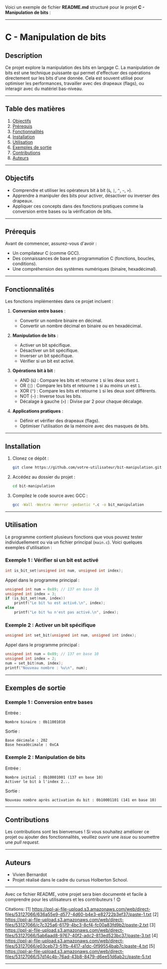 Voici un exemple de fichier **README.md** structuré pour le projet **C - Manipulation de bits** :

---

# **C - Manipulation de bits**

## **Description**
Ce projet explore la manipulation des bits en langage C. La manipulation de bits est une technique puissante qui permet d'effectuer des opérations directement sur les bits d'une donnée. Cela est souvent utilisé pour optimiser les performances, travailler avec des drapeaux (flags), ou interagir avec du matériel bas-niveau.

---

## **Table des matières**
1. [Objectifs](#objectifs)
2. [Prérequis](#prérequis)
3. [Fonctionnalités](#fonctionnalités)
4. [Installation](#installation)
5. [Utilisation](#utilisation)
6. [Exemples de sortie](#exemples-de-sortie)
7. [Contributions](#contributions)
8. [Auteurs](#auteurs)

---

## **Objectifs**
- Comprendre et utiliser les opérateurs bit à bit (`&`, `|`, `^`, `~`, `>`).
- Apprendre à manipuler des bits pour activer, désactiver ou inverser des drapeaux.
- Appliquer ces concepts dans des fonctions pratiques comme la conversion entre bases ou la vérification de bits.

---

## **Prérequis**
Avant de commencer, assurez-vous d'avoir :
- Un compilateur C (comme GCC).
- Des connaissances de base en programmation C (fonctions, boucles, conditions).
- Une compréhension des systèmes numériques (binaire, hexadécimal).

---

## **Fonctionnalités**
Les fonctions implémentées dans ce projet incluent :
1. **Conversion entre bases** :
   - Convertir un nombre binaire en décimal.
   - Convertir un nombre décimal en binaire ou en hexadécimal.

2. **Manipulation de bits** :
   - Activer un bit spécifique.
   - Désactiver un bit spécifique.
   - Inverser un bit spécifique.
   - Vérifier si un bit est activé.

3. **Opérations bit à bit** :
   - AND (`&`) : Compare les bits et retourne `1` si les deux sont `1`.
   - OR (`|`) : Compare les bits et retourne `1` si au moins un est `1`.
   - XOR (`^`) : Compare les bits et retourne `1` si les deux sont différents.
   - NOT (`~`) : Inverse tous les bits.
   - Décalage à gauche (`>`) : Divise par 2 pour chaque décalage.

4. **Applications pratiques** :
   - Définir et vérifier des drapeaux (flags).
   - Optimiser l'utilisation de la mémoire avec des masques de bits.

---

## **Installation**
1. Clonez ce dépôt :
   ```bash
   git clone https://github.com/votre-utilisateur/bit-manipulation.git
   ```
2. Accédez au dossier du projet :
   ```bash
   cd bit-manipulation
   ```
3. Compilez le code source avec GCC :
   ```bash
   gcc -Wall -Wextra -Werror -pedantic *.c -o bit_manipulation
   ```

---

## **Utilisation**
Le programme contient plusieurs fonctions que vous pouvez tester individuellement ou via un fichier principal (`main.c`). Voici quelques exemples d'utilisation :

### Exemple 1 : Vérifier si un bit est activé
```c
int is_bit_set(unsigned int num, unsigned int index);
```
Appel dans le programme principal :
```c
unsigned int num = 0x89; // 137 en base 10
unsigned int index = 3;
if (is_bit_set(num, index))
    printf("Le bit %u est activé.\n", index);
else
    printf("Le bit %u n'est pas activé.\n", index);
```

### Exemple 2 : Activer un bit spécifique
```c
unsigned int set_bit(unsigned int num, unsigned int index);
```
Appel dans le programme principal :
```c
unsigned int num = 0x89; // 137 en base 10
unsigned int index = 2;
num = set_bit(num, index);
printf("Nouveau nombre : %u\n", num);
```

---

## **Exemples de sortie**

### Exemple 1 : Conversion entre bases
Entrée :  
```
Nombre binaire : 0b11001010
```
Sortie :  
```
Base décimale : 202
Base hexadécimale : 0xCA
```

### Exemple 2 : Manipulation de bits
Entrée :  
```
Nombre initial : 0b10001001 (137 en base 10)
Activer le bit à l'index 2...
```
Sortie :  
```
Nouveau nombre après activation du bit : 0b10001101 (141 en base 10)
```

---

## **Contributions**
Les contributions sont les bienvenues ! Si vous souhaitez améliorer ce projet ou ajouter des fonctionnalités, veuillez ouvrir une *issue* ou soumettre une *pull request*.

---

## **Auteurs**
- Vivien Bernardot
- Projet réalisé dans le cadre du cursus Holberton School.

---

Avec ce fichier README, votre projet sera bien documenté et facile à comprendre pour les utilisateurs et les contributeurs ! 😊

Citations:
[1] https://ppl-ai-file-upload.s3.amazonaws.com/web/direct-files/53127066/636a55e9-d577-4d60-b4e3-e82722b3ef37/paste-1.txt
[2] https://ppl-ai-file-upload.s3.amazonaws.com/web/direct-files/53127066/c7c325a6-6179-4bc3-8cf4-fc00a83fd9b2/paste-2.txt
[3] https://ppl-ai-file-upload.s3.amazonaws.com/web/direct-files/53127066/5ab6aad8-9767-40f2-adc2-813ed523bc37/paste-3.txt
[4] https://ppl-ai-file-upload.s3.amazonaws.com/web/direct-files/53127066/e03ceb73-51fb-4417-a1dc-0f99554bab7c/paste-4.txt
[5] https://ppl-ai-file-upload.s3.amazonaws.com/web/direct-files/53127066/57d14c4b-76ad-43b8-8479-d6ee51d6ab2c/paste-5.txt

---